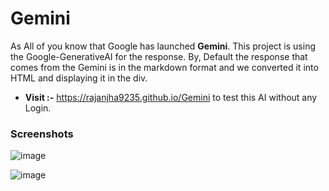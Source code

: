 # Gemini
As All of you know that Google has launched **Gemini**.
This project is using the Google-GenerativeAI for the response.
By, Default the response that comes from the Gemini is in the markdown format and we converted it into HTML and displaying it in the div.

- **Visit :-** https://rajanjha9235.github.io/Gemini to test this AI without any Login.
### Screenshots
![image](https://github.com/rajanjha9235/Gemini/assets/138964806/ce3fdf77-205c-4f59-a8c1-feb1aca7f30a)


![image](https://github.com/rajanjha9235/Gemini/assets/138964806/249cb0e7-eb8e-46a1-bfdf-4588711dfa69)

